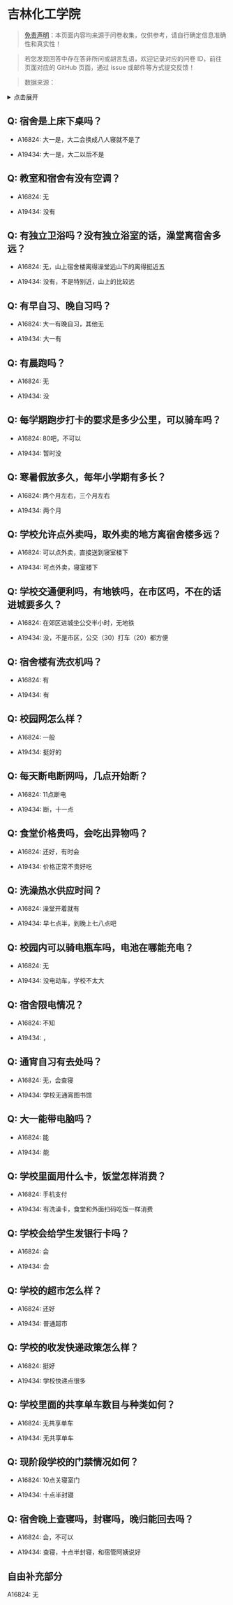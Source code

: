 # 吉林化工学院

> [免责声明](https://colleges.chat/#_3)：本页面内容均来源于问卷收集，仅供参考，请自行确定信息准确性和真实性！

> 若您发现回答中存在答非所问或胡言乱语，欢迎记录对应的问卷 ID，前往页面对应的 GitHub 页面，通过 issue 或邮件等方式提交反馈！

> 数据来源：

<details><summary>点击展开</summary>
<ul>
<li>A16824: 匿名 (2023 年 02 月)</li>
<li>A19434: 匿名 (2023 年 06 月)</li>
</ul>
</details>

## Q: 宿舍是上床下桌吗？

- A16824: 大一是，大二会换成八人寝就不是了

- A19434: 大一是，大二以后不是

## Q: 教室和宿舍有没有空调？

- A16824: 无

- A19434: 没有

## Q: 有独立卫浴吗？没有独立浴室的话，澡堂离宿舍多远？

- A16824: 无，山上宿舍楼离得澡堂远山下的离得挺近五

- A19434: 没有，不是特别近，山上的比较远

## Q: 有早自习、晚自习吗？

- A16824: 大一有晚自习，其他无

- A19434: 大一有

## Q: 有晨跑吗？

- A16824: 无

- A19434: 没

## Q: 每学期跑步打卡的要求是多少公里，可以骑车吗？

- A16824: 80吧，不可以

- A19434: 暂时没

## Q: 寒暑假放多久，每年小学期有多长？

- A16824: 两个月左右，三个月左右

- A19434: 两个月

## Q: 学校允许点外卖吗，取外卖的地方离宿舍楼多远？

- A16824: 可以点外卖，直接送到寝室楼下

- A19434: 可点外卖，寝室楼下

## Q: 学校交通便利吗，有地铁吗，在市区吗，不在的话进城要多久？

- A16824: 在郊区进城坐公交半小时，无地铁

- A19434: 没，不是市区，公交（30）打车（20）都方便

## Q: 宿舍楼有洗衣机吗？

- A16824: 有

- A19434: 有

## Q: 校园网怎么样？

- A16824: 一般

- A19434: 挺好的

## Q: 每天断电断网吗，几点开始断？

- A16824: 11点断电

- A19434: 断，十一点

## Q: 食堂价格贵吗，会吃出异物吗？

- A16824: 还好，有时会

- A19434: 价格正常不贵好吃

## Q: 洗澡热水供应时间？

- A16824: 澡堂开着就有

- A19434: 早七点半，到晚上七八点吧

## Q: 校园内可以骑电瓶车吗，电池在哪能充电？

- A16824: 无

- A19434: 没电动车，学校不太大

## Q: 宿舍限电情况？

- A16824: 不知

- A19434: ，

## Q: 通宵自习有去处吗？

- A16824: 无，会查寝

- A19434: 学校无通宵图书馆

## Q: 大一能带电脑吗？

- A16824: 能

- A19434: 能

## Q: 学校里面用什么卡，饭堂怎样消费？

- A16824: 手机支付

- A19434: 有洗澡卡，食堂和外面扫码吃饭一样消费

## Q: 学校会给学生发银行卡吗？

- A16824: 会

- A19434: 会

## Q: 学校的超市怎么样？

- A16824: 还好

- A19434: 普通超市

## Q: 学校的收发快递政策怎么样？

- A16824: 挺好

- A19434: 学校快递点很多

## Q: 学校里面的共享单车数目与种类如何？

- A16824: 无共享单车

- A19434: 无共享单车

## Q: 现阶段学校的门禁情况如何？

- A16824: 10点关寝室门

- A19434: 十点半封寝

## Q: 宿舍晚上查寝吗，封寝吗，晚归能回去吗？

- A16824: 会，不可以

- A19434: 查寝，十点半封寝，和宿管阿姨说好

## 自由补充部分

A16824: 无